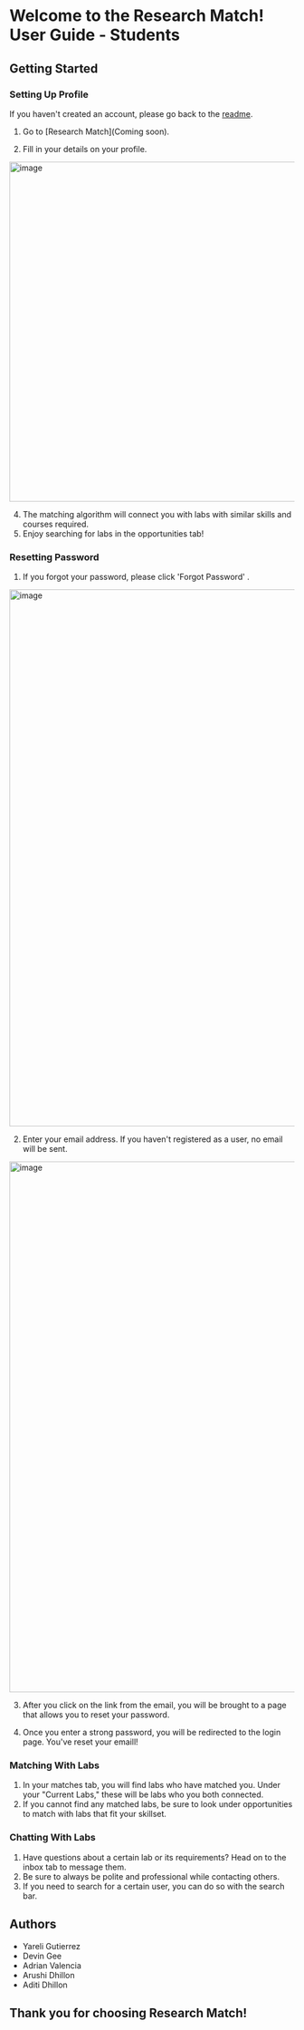 # Welcome to the Research Match! User Guide - Students

## Getting Started

### Setting Up Profile
If you haven't created an account, please go back to the [readme](https://github.com/arushidhillon/CS370#readme).

1. Go to [Research Match](Coming soon).
   
3. Fill in your details on your profile.
<img width="600" alt="image" src="">

4. The matching algorithm will connect you with labs with similar skills and courses required.
5. Enjoy searching for labs in the opportunities tab!
### Resetting Password
1. If you forgot your password, please click 'Forgot Password' .
<img width="948" alt="image" src="">

2. Enter your email address. If you haven't registered as a user, no email will be sent.
<img width="937" alt="image" src="">

3. After you click on the link from the email, you will be brought to a page that allows you to reset your password.
   
5. Once you enter a strong password, you will be redirected to the login page. You've reset your emaill!

### Matching With Labs
1. In your matches tab, you will find labs who have matched you. Under your "Current Labs," these will be labs who you both connected.
2. If you cannot find any matched labs, be sure to look under opportunities to match with labs that fit your skillset.


### Chatting With Labs
1. Have questions about a certain lab or its requirements? Head on to the inbox tab to message them.
2. Be sure to always be polite and professional while contacting others.
3. If you need to search for a certain user, you can do so with the search bar.
   
## Authors
- Yareli Gutierrez
- Devin Gee
- Adrian Valencia
- Arushi Dhillon
- Aditi Dhillon

## Thank you for choosing Research Match!
